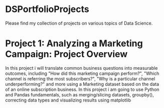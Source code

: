 # DSPortfolioProjects
Please find my collection of projects on various topics of Data Science. 

# Project 1: Analyzing a Marketing Campaign: Project Overview
In this project i will translate common business questions into measurable outcomes, including "How did this marketing campaign perform?", "Which channel is referring the most subscribers?", "Why is a particular channel underperforming?" and more using a Marketing dataset based on the data of an online subscription business. In this project i am going to use Python and Pandas fundamentals, such as merging/slicing datasets, groupby(), correcting data types and visualizing results using matplotlib
